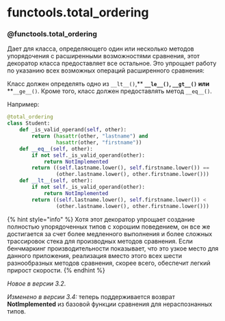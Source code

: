 # functools.total\_ordering

### &#x20;@functools.total\_ordering

Дает для класса, определяющего один или несколько методов упорядочения с расширенными возможностями сравнения, этот декоратор класса предоставляет все остальное. Это упрощает работу по указанию всех возможных операций расширенного сравнения:

Класс должен определять одно из `__lt__()`,** **`__le__()`, `__gt__()` или** **`__ge__()`. Кроме того, класс должен предоставлять метод `__eq__()`.

Например:

```python
@total_ordering
class Student:
    def _is_valid_operand(self, other):
        return (hasattr(other, "lastname") and
                hasattr(other, "firstname"))
    def __eq__(self, other):
        if not self._is_valid_operand(other):
            return NotImplemented
        return ((self.lastname.lower(), self.firstname.lower()) ==
                (other.lastname.lower(), other.firstname.lower()))
    def __lt__(self, other):
        if not self._is_valid_operand(other):
            return NotImplemented
        return ((self.lastname.lower(), self.firstname.lower()) <
                (other.lastname.lower(), other.firstname.lower()))
```

{% hint style="info" %}
Хотя этот декоратор упрощает создание полностью упорядоченных типов с хорошим поведением, он все же достигается за счет более медленного выполнения и более сложных трассировок стека для производных методов сравнения. Если бенчмаркинг производительности показывает, что это узкое место для данного приложения, реализация вместо этого всех шести разнообразных методов сравнения, скорее всего, обеспечит легкий прирост скорости.
{% endhint %}

_Новое в версии 3.2_.

_Изменено в версии 3.4:_ теперь поддерживается возврат **NotImplemented** из базовой функции сравнения для нераспознанных типов.
